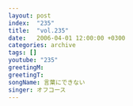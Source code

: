 ```yaml
---
layout: post
index:  "235"
title:  "vol.235"
date:   2006-04-01 12:00:00 +0300
categories: archive
tags: []
youtube: "235"
greetingM: 
greetingT: 
songName: 言葉にできない
singer: オフコース
---
```

